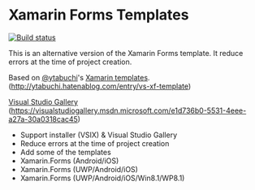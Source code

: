 # Xamarin Forms Templates
[![Build status](https://ci.appveyor.com/api/projects/status/4d13s6pqd32val22?svg=true)](https://ci.appveyor.com/project/picolyl/xamarinformstemplates)

This is an alternative version of the Xamarin Forms template.
It reduce errors at the time of project creation.

Based on [@ytabuchi](https://twitter.com/ytabuchi "@ytabuchi")'s
[Xamarin templates](http://ytabuchi.hatenablog.com/entry/vs-xf-template "Xamarin templates").
(http://ytabuchi.hatenablog.com/entry/vs-xf-template)

[Visual Studio Gallery](https://visualstudiogallery.msdn.microsoft.com/e1d736b0-5531-4eee-a27a-30a0318cac45 "Visual Studio Gallery")
(https://visualstudiogallery.msdn.microsoft.com/e1d736b0-5531-4eee-a27a-30a0318cac45)

* Support installer (VSIX) & Visual Studio Gallery
* Reduce errors at the time of project creation
* Add some of the templates
 * Xamarin.Forms (Android/iOS)
 * Xamarin.Forms (UWP/Android/iOS)
 * Xamarin.Forms (UWP/Android/iOS/Win8.1/WP8.1)
